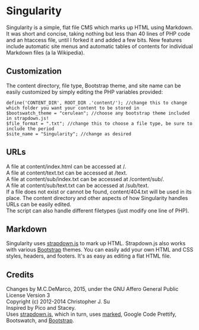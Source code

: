 # Singularity

Singularity is a simple, flat file CMS which marks up HTML using Markdown. It was short and concise, taking nothing but less than 40 lines of PHP code and an htaccess file, until I forked it and added a few bits.  New features include automatic site menus and automatic tables of contents for individual Markdown files (a la Wikipedia).

## Customization

The content directory, file type, Bootstrap theme, and site name can be easily customized by simply editing the PHP variables provided:

	define('CONTENT_DIR', ROOT_DIR .'content/'); //change this to change which folder you want your content to be stored in
	$bootswatch_theme = "cerulean"; //choose any bootstrap theme included in strapdown.js!
	$file_format = ".txt"; //change this to choose a file type, be sure to include the period
	$site_name = "Singularity"; //change as desired


## URLs

A file at content/index.html can be accessed at /.  
A file at content/text.txt can be accessed at /text.  
A file at content/sub/index.txt can be accessed at /content/sub/.  
A file at content/sub/text.txt can be accessed at /sub/text.  
If a file does not exist or cannot be found, content/404.txt will be used in its place. The content directory and other aspects of how Singularity handles URLs can be easily edited.  
The script can also handle different filetypes (just modify one line of PHP).

## Markdown

Singularity uses [strapdown.js](#credits) to mark up HTML. Strapdown.js also works with various [Bootstrap](#credits) themes. You can easily add your own HTML and CSS styles, headers, and footers. It's as easy as editing a flat HTML file.

## Credits

Changes by M.C.DeMarco, 2015, under the GNU Affero General Public License Version 3  
Copyright (c) 2012-2014 Christopher J. Su  
Inspired by Pico and Stacey.  
Uses [strapdown.js](http://strapdownjs.com/), which in turn, uses [marked](https://github.com/chjj/marked/), Google Code Prettify, Bootswatch, and [Bootstrap](http://twitter.github.com/bootstrap/).
